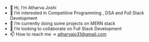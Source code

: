 - 👋 Hi, I’m Atharva Joshi
- 👀 I’m interested in Competitive Programming , DSA and Full Stack Development
- 🌱 I’m currently doing some projects on MERN stack
- 💞️ I’m looking to collaborate on Full Stack Development
- 📫 How to reach me -> atharvajo31@gmail.com


<!---
Atharva1583/Atharva1583 is a ✨ special ✨ repository because its `README.md` (this file) appears on your GitHub profile.
You can click the Preview link to take a look at your changes.
--->
